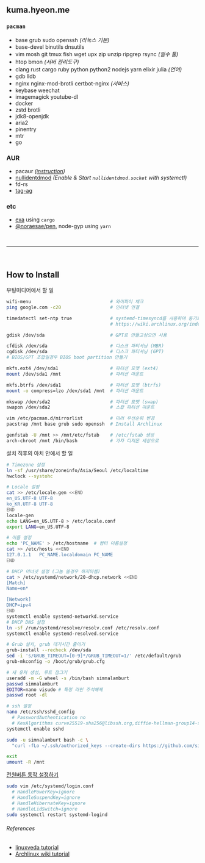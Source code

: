 kuma.hyeon.me
--------
### `pacman`
- base grub sudo openssh *(리눅스 기본)*
- base-devel binutils dnsutils
- vim mosh git tmux fish wget upx zip unzip ripgrep rsync *(필수 툴)*
- htop bmon *(서버 관리도구)*
- clang rust cargo ruby python python2 nodejs yarn elixir julia *(언어)*
- gdb lldb
- nginx nginx-mod-brotli certbot-nginx *(서비스)*
- keybase weechat
- imagemagick youtube-dl
- docker
- zstd brotli
- jdk8-openjdk
- aria2
- pinentry
- mtr
- go

### AUR
- pacaur *([instruction](https://gist.github.com/rumpelsepp/d646750910be19332753))*
- [nullidentdmod] *(Enable & Start `nullidentdmod.socket` with systemctl)*
- fd-rs
- [tag-ag](https://github.com/aykamko/tag)

### etc
- [exa] using `cargo`
- [@noraesae/pen], node-gyp using `yarn`

[nullidentdmod]: https://wiki.archlinux.org/index.php/Identd_Setup
[exa]: https://github.com/ogham/exa
[@noraesae/pen]: https://github.com/noraesae/pen

<br>

--------

<br>

How to Install
--------
부팅미디어에서 할 일
```bash
wifi-menu                             # 와이파이 체크
ping google.com -c20                  # 인터넷 연결

timedatectl set-ntp true              # systemd-timesyncd를 사용하여 동기화하도록 설정
                                      # https://wiki.archlinux.org/index.php/systemd-timesyncd

gdisk /dev/sda                        # GPT로 만들고싶으면 사용

cfdisk /dev/sda                       # 디스크 파티셔닝 (MBR)
cgdisk /dev/sda                       # 디스크 파티셔닝 (GPT)
# BIOS/GPT 조합일경우 BIOS boot partition 만들기

mkfs.ext4 /dev/sda1                   # 파티션 포맷 (ext4)
mount /dev/sda1 /mnt                  # 파티션 마운트

mkfs.btrfs /dev/sda1                  # 파티션 포맷 (btrfs)
mount -o compress=lzo /dev/sda1 /mnt  # 파티션 마운트

mkswap /dev/sda2                      # 파티션 포맷 (swap)
swapon /dev/sda2                      # 스왑 파티션 마운트

vim /etc/pacman.d/mirrorlist          # 미러 우선순위 변경
pacstrap /mnt base grub sudo openssh  # Install Archlinux

genfstab -U /mnt >> /mnt/etc/fstab    # /etc/fstab 생성
arch-chroot /mnt /bin/bash            # 가자 디지몬 세상으로
```

설치 직후의 아치 안에서 할 일
```bash
# Timezone 설정
ln -sf /usr/share/zoneinfo/Asia/Seoul /etc/localtime
hwclock --systohc

# Locale 설정
cat >> /etc/locale.gen <<END
en_US.UTF-8 UTF-8
ko_KR.UTF-8 UTF-8
END
locale-gen
echo LANG=en_US.UTF-8 > /etc/locale.conf
export LANG=en_US.UTF-8

# 이름 설정
echo 'PC_NAME' > /etc/hostname  # 컴터 이름설정
cat >> /etc/hosts <<END
127.0.1.1	PC_NAME.localdomain	PC_NAME
END

# DHCP 이너넷 설정 (그놈 쓸경우 하지마셈)
cat > /etc/systemd/network/20-dhcp.network <<END
[Match]
Name=en*

[Network]
DHCP=ipv4
END
systemctl enable systemd-networkd.service
# DHCP DNS 설정
ln -sf /run/systemd/resolve/resolv.conf /etc/resolv.conf
systemctl enable systemd-resolved.service

# Grub 설치, grub 대기시간 줄이기
grub-install --recheck /dev/sda
sed -i 's/GRUB_TIMEOUT=[0-9]*/GRUB_TIMEOUT=1/' /etc/default/grub
grub-mkconfig -o /boot/grub/grub.cfg

# 새 유저 생성, 루트 잠그기
useradd -m -G wheel -s /bin/bash simnalamburt
passwd simnalamburt
EDITOR=nano visudo # 특정 라인 주석해제
passwd root -dl

# ssh 설정
nano /etc/ssh/sshd_config
  # PasswordAuthentication no
  # KexAlgorithms curve25519-sha256@libssh.org,diffie-hellman-group14-sha1
systemctl enable sshd

sudo -u simnalamburt bash -c \
  "curl -fLo ~/.ssh/authorized_keys --create-dirs https://github.com/simnalamburt.keys"

exit
umount -R /mnt
```

[전원버튼 동작 설정하기](http://unix.stackexchange.com/a/52645)
```bash
sudo vim /etc/systemd/login.conf
  # HandlePowerKey=ignore
  # HandleSuspendKey=ignore
  # HandleHibernateKey=ignore
  # HandleLidSwitch=ignore
sudo systemctl restart systemd-logind
```

###### References
- [linuxveda tutorial](http://www.linuxveda.com/2014/06/07/arch-linux-tutorial)
- [Archlinux wiki tutorial](https://wiki.archlinux.org/index.php/Installation_guide)
